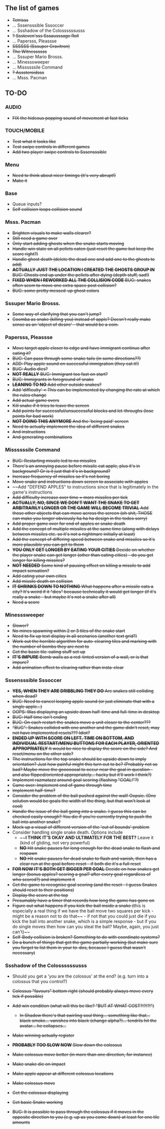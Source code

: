## The list of games

- ~~Tetrisss~~
- ... Sssensssible Sssoccer
- ... Ssshadow of the Colossssssusss
- ~~? Sssteven'sss Sssausssage Roll~~
- ... Papersss, Pleassse
- ~~SSSSSS (Sssuper Gravitron)~~
- ~~The Witnessssss~~
- ... Sssuper Mario Brosss.
- ... Minesssweeper
- ... Missssssile Command
- ~~? Asssteroidsss~~
- ... Msss. Pacman

## TO-DO

### AUDIO

- ~~FIX the hideous popping sound of movement at fast ticks~~

### TOUCH/MOBILE

- ~~Test what it looks like~~
- ~~Test swipe controls in different games~~
- ~~Add two player swipe controls to Sssensssible~~

### Menu

- ~~Need to think about nicer timings (it's very abrupt!)~~
- ~~Make it~~

### Base

- Queue inputs?
- ~~Self collision loops collision sound~~

### Msss. Pacman

- ~~Brighten visuals to make walls clearer?~~
- ~~Still need a game over~~
- ~~Only start adding ghosts when the snake starts moving~~
- ~~Handle win state on all pellets eaten (just reset the game but keep the score right?)~~
- ~~Handle ghost death (delete the dead one and add one to the ghosts to add)~~
- ~~__ACTUALLY JUST THE LOCATION I CREATED THE GHOSTS GROUP IN__ BUG: Ghosts end up under the pellets after dying (depth stuff, sad!)~~
- ~~__FIXED WHEN I REWORKED ALL THE COLLISION CODE__ BUG: snakes often seem to move one extra space post collision?~~
- ~~BUG: some pretty messed-up ghost colors~~

### Sssuper Mario Brosss.

- ~~Some way of clarifying that you can't jump?~~
- ~~Goomba as snake (killing you) instead of apple? Doesn't really make sense as an 'object of desire' - that would be a coin.~~

### Papersss, Pleassse

- ~~Move target apple closer to edge and have immigrant continue after eating it?~~
- ~~BUG: Can pass through some snake tails (in some directions??)~~
- ~~ADD: Play apple sound on successful immigration (they eat it!)~~
- ~~BUG: Audio dies?~~
- ~~__NOT REALLY__ BUG: Immigrant too fast on start?~~
- ~~BUG: Immigrants in foreground of snake~~
- ~~__LEANING TO NO__ Add other outside snakes?~~
- ~~Add 'difficulty' < This can be implemented by changing the rate at which the rules change~~
- ~~Add actual game overs~~
- ~~Kill snake if it tries to leave the screen~~
- ~~Add points for successful/unsuccessful blocks and let-throughs (lose points for bad work)~~
- ~~__NOT DOING THIS ANYMORE__ And the 'being paid' screen~~
- ~~Need to actually implement the idea of different snakes~~
- ~~And instructions~~
- ~~And generating combinations~~

### Missssssile Command

- ~~BUG: Restarting missile led to no missiles~~
- ~~There's an annoying pause before missile eat apple, plus it's in background? Or is it just that it's in background?~~
- ~~Increase frequency of missiles so it's not boring~~
- ~~Move snake and instructions down screen to associate with apples~~
- ~~Add "DEFEND APPLES" to instructions since that is legitimately in the game's instructions
- ~~Add difficulty increase over time = more missiles per tick~~
- ~~__ACTUALLY, NO, SINCE WE DON'T WANT THE SNAKE TO GET ARBITRARILY LONGER OR THE GAME WILL BECOME TRIVIAL__ Add those other objects that can move across the screen (oh shit, THOSE can make you longer obviously ha ha ha design in the todos sorry)~~
- ~~Add proper game over for end of apples or snake death~~
- ~~Add the concept of multiple missiles at the same time (along with delays between missiles etc. so it's not a nightmare initially at least)~~
- ~~Add the concept of differing speed between snake and missiles so it's more plausible you can get to them~~
- ~~__YOU ONLY GET LONGER BY EATING YOUR CITIES__ Decide on whether the player snake can get longer (other than eating cities) - do you get longer for killing missiles?~~
- ~~__NOT NEEDED__ Some kind of pausing effect on killing a missile to add impact sensation?~~
- ~~Add eating your own cities~~
- ~~Add missile death on collision~~
- ~~__IT SHRINKS DOWN TO NOTHING__ What happens after a missile eats a city? It's weird if it "dies" because technically it would get longer (if it's really a snake - but maybe it's not a snake after all)~~
- ~~Need a score~~

### Minesssweeper

- ~~Slower?~~
- ~~No mines spawning within 2 or 3 tiles of the snake start~~
- ~~Need to fix up text display in all scenarios (another text grid?)~~
- ~~Work out the horrible algorithm for auto-clearing tiles and marking with the number of bombs they are next to~~
- ~~Get the basic tile-eating stuff set up~~
- ~~__IT'S IMPURE__ Bomb walls as a red-tinted version of a wall, or is that impure?~~
- ~~Add animation effect to clearing rather than insta-clear~~

### Sssensssible Sssoccer

- ~~__YES, WHEN THEY ARE DRIBBLING THEY DO__ Are snakes still colliding when dead?~~
- ~~BUG: Need to cancel looping apple sound (or just eliminate that with a single apple...)~~
- ~~OOPS: Was displaying an upside down half-time and full-time in desktop~~
- ~~BUG: Half time isn't ending~~
- ~~BUG: On each restart the snakes move a unit closer to the center???~~
- ~~"BUG": Snakes collided with one another and the game didn't reset, may not have implemented resets??? Idiot?~~
- ~~__ENDED UP WITH SCORE ON LEFT, TIME ON BOTTOM, AND INDIVIDUAL RESTART/MENU BUTTONS FOR EACH PLAYER, ORIENTED APPROPRIATELY__ It would be nice to display the score on the side? And reset/menu on the other side?~~
- ~~The instructions for the top snake should be upside down to imply orientation? Just how painful might this turn out to be? (Probably not so bad? Maybe move the gooooooal to occur near the goal in question - and also flipped/oriented appropriately... hacky but it'll work I think?)~~
- ~~Implement razmatazz around goal scoring (flashing "GOAL!"?)~~
- ~~Game over: Implement end of game through time~~
- ~~Implement half-time?~~
- ~~Consider the problem of the ball pushed against the wall! Oopsie. (One solution would be goals the width of the thing, but that won't look at cool)~~
- ~~Handle the issue of the ball going _into_ a snake. I guess this can be checked easily enough? You die if you're currently trying to push the ball into another snake?~~
- ~~Mock up a visual of different version of the 'out of bounds' problem~~
- Consider handling single snake death. Options include
  - ~~__I THINK IT'S OKAY AND ULTIMATELY FOR THE BEST?__ Leave it (kind of gliding, not very powerful)
  - ~~__NO__ Hit snake pauses for long enough for the dead snake to flash and respawn~~
  - ~~__NO__ Hit snake pauses for dead snake to flash and vanish, then has a clear run at the goal before reset - if both die it's a full reset~~
- ~~__FOR NOW IT'S BOTH GET BIGGER PER GOAL__ Decide on how snakes get longer (bonus apples? scoring a goal? after every goal regardless of who scored?) and implement it~~
- ~~Get the game to recognise goal scoring (and the reset - I guess Snakes should reset to their positions)~~
- ~~Display the score at the top~~
- ~~Presumably have a timer that records how long the game has gone on~~
- ~~Figure out what happens if you kick the ball inside a snake (~~this is especially a real thing if we have the ball move two squares per kick - might be a reason not to do that~~ - if not that you could just die if you kick the ball into another snake, which is a simple response - but if you do single moves then how can you steal the ball? Maybe, again, you just can't)~~
- ~~Self-Body collision is broken? Something to do with coordinate systems?~~
- ~~Do a bunch of things that get the game partially working (but make sure you forget to list them in your to-dos, because I guess that wasn't necessary)~~

### Ssshadow of the Colossssssusss

- Should you get a 'you are the colossus' at the end? (e.g. turn into a colossus that you control?)

- ~~Colossus "favours" bottom right (should probably always move every tick if possible)~~
- ~~Add win condition (what will this be like? "BUT AT WHAT COST?!?!?!")~~
  - ~~In Shadow there's that swirling soul thing... something like that... black smoke... vanishes into black (change alpha?)... tendrils hit the avatar... he collapses...~~
- ~~Make winning actually register~~
- ~~__PROBABLY TOO SLOW NOW__ Slow down the colossus~~
- ~~Make colossus move better (in more than one direction, for instance)~~
- ~~Make snake die on impact~~
- ~~Make apple appear at different colossus locations~~
- ~~Make colossus move~~
- ~~Get the colossus displaying~~
- ~~Get basic Snake working~~
- ~~BUG: It is possible to pass through the colossus if it moves in the opposite direction to you (e.g. up as you come down) at least for one tile amounts~~
